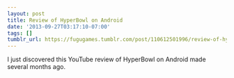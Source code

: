 ```yaml
---
layout: post
title: Review of HyperBowl on Android
date: '2013-09-27T03:17:10-07:00'
tags: []
tumblr_url: https://fugugames.tumblr.com/post/110612501996/review-of-hyperbowl-on-android
---
```

I just discovered this YouTube review of HyperBowl on Android made several months ago.

